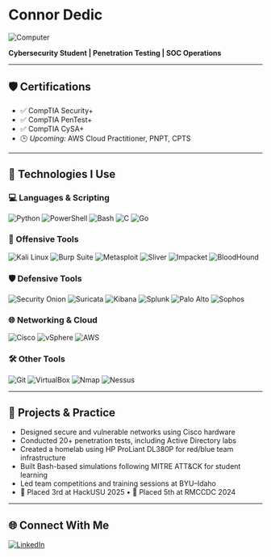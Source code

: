 
# Connor Dedic

![Computer](https://media.giphy.com/media/qgQUggAC3Pfv687qPC/giphy.gif)

**Cybersecurity Student | Penetration Testing | SOC Operations**

---

## 🛡️ Certifications

- ✅ CompTIA Security+
- ✅ CompTIA PenTest+
- ✅ CompTIA CySA+
- 🕒 *Upcoming:* AWS Cloud Practitioner, PNPT, CPTS

---

## 🧰 Technologies I Use

### 💻 Languages & Scripting
![Python](https://img.shields.io/badge/Python-3776AB?style=flat-square&logo=python&logoColor=white)
![PowerShell](https://img.shields.io/badge/PowerShell-5391FE?style=flat-square&logo=powershell&logoColor=white)
![Bash](https://img.shields.io/badge/Bash-4EAA25?style=flat-square&logo=gnubash&logoColor=white)
![C](https://img.shields.io/badge/C-00599C?style=flat-square&logo=c&logoColor=white)
![Go](https://img.shields.io/badge/Go-00ADD8?style=flat-square&logo=go&logoColor=white)

### 🧨 Offensive Tools
![Kali Linux](https://img.shields.io/badge/Kali_Linux-557C94?style=flat-square&logo=kalilinux&logoColor=white)
![Burp Suite](https://img.shields.io/badge/Burp_Suite-FF6F00?style=flat-square&logo=burpsuite&logoColor=white)
![Metasploit](https://img.shields.io/badge/Metasploit-2E2E2E?style=flat-square&logo=metasploit&logoColor=white)
![Sliver](https://img.shields.io/badge/Sliver-000000?style=flat-square&logo=ghostery&logoColor=white)
![Impacket](https://img.shields.io/badge/Impacket-FEDC00?style=flat-square&logo=python&logoColor=black)
![BloodHound](https://img.shields.io/badge/BloodHound-E60026?style=flat-square&logo=dog&logoColor=white)

### 🛡️ Defensive Tools
![Security Onion](https://img.shields.io/badge/Security_Onion-4B8BBE?style=flat-square&logo=ubuntu&logoColor=white)
![Suricata](https://img.shields.io/badge/Suricata-F03C2E?style=flat-square&logo=suricata&logoColor=white)
![Kibana](https://img.shields.io/badge/Kibana-E8488B?style=flat-square&logo=elastic&logoColor=white)
![Splunk](https://img.shields.io/badge/Splunk-000000?style=flat-square&logo=splunk&logoColor=white)
![Palo Alto](https://img.shields.io/badge/Palo_Alto-0070CE?style=flat-square&logo=paloaltonetworks&logoColor=white)
![Sophos](https://img.shields.io/badge/Sophos-003366?style=flat-square&logo=sophos&logoColor=white)

### 🌐 Networking & Cloud
![Cisco](https://img.shields.io/badge/Cisco-1BA0D7?style=flat-square&logo=cisco&logoColor=white)
![vSphere](https://img.shields.io/badge/vSphere-18453B?style=flat-square&logo=vmware&logoColor=white)
![AWS](https://img.shields.io/badge/AWS-232F3E?style=flat-square&logo=amazonaws&logoColor=white)

### 🛠️ Other Tools
![Git](https://img.shields.io/badge/Git-F05032?style=flat-square&logo=git&logoColor=white)
![VirtualBox](https://img.shields.io/badge/VirtualBox-183A61?style=flat-square&logo=virtualbox&logoColor=white)
![Nmap](https://img.shields.io/badge/Nmap-0072C6?style=flat-square&logo=azuredevops&logoColor=white)
![Nessus](https://img.shields.io/badge/Nessus-0092D1?style=flat-square&logo=tenable&logoColor=white)

---

## 🧪 Projects & Practice

- Designed secure and vulnerable networks using Cisco hardware  
- Conducted 20+ penetration tests, including Active Directory labs  
- Created a homelab using HP ProLiant DL380P for red/blue team infrastructure  
- Built Bash-based simulations following MITRE ATT&CK for student learning  
- Led team competitions and training sessions at BYU–Idaho  
- 🏅 Placed 3rd at HackUSU 2025 • 🏅 Placed 5th at RMCCDC 2024

---

## 🌐 Connect With Me

[![LinkedIn](https://img.shields.io/badge/LinkedIn-Connor%20Dedic-0077B5?style=flat-square&logo=linkedin&logoColor=white)](https://www.linkedin.com/in/connor-dedic)
